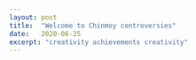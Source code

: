 ```yaml
---
layout: post
title:  "Welcome to Chinmoy controversies"
date:   2020-06-25
excerpt: "creativity achievements creativity"
---
```

